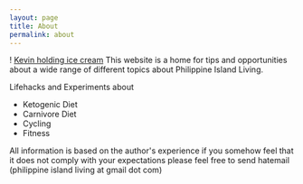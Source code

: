 ```yaml
---
layout: page
title: About
permalink: about
---
```

! [Kevin holding ice cream](https://github.com/kevinolega/philippineislandliving/blob/master/images/Kevin2019.jpg)
This website is a home for tips and opportunities about a wide range of different topics about Philippine Island Living.

Lifehacks and Experiments about

- Ketogenic Diet
- Carnivore Diet
- Cycling
- Fitness


All information is based on the author's experience if you somehow feel that it does not comply with your expectations please feel free to send hatemail (philippine island living at gmail dot com)
